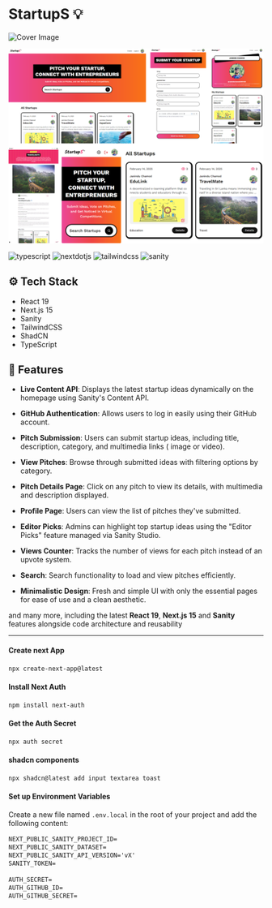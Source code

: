 # StartupS 💡

<img src="https://go-skill-icons.vercel.app/api/icons?i=nextjs,typescript,tailwind"  alt="Cover Image"/>

![Startups App Demo](./cover/startups.png)

 <div>
    <img src="https://img.shields.io/badge/-Typescript-black?style=for-the-badge&logoColor=white&logo=react&color=3178C6" alt="typescript" />
    <img src="https://img.shields.io/badge/-Next_JS-black?style=for-the-badge&logoColor=white&logo=nextdotjs&color=000000" alt="nextdotjs" />
    <img src="https://img.shields.io/badge/-Tailwind_CSS-black?style=for-the-badge&logoColor=white&logo=tailwindcss&color=06B6D4" alt="tailwindcss" />
    <img src="https://img.shields.io/badge/-Sanity-black?style=for-the-badge&logoColor=white&logo=sanity&color=F03E2F" alt="sanity" />

  </div>

## <a name="tech-stack">⚙️ Tech Stack</a>

- React 19
- Next.js 15
- Sanity
- TailwindCSS
- ShadCN
- TypeScript

## <a name="features">🔋 Features</a>

- **Live Content API**: Displays the latest startup ideas dynamically on the homepage using Sanity's Content API.

- **GitHub Authentication**: Allows users to log in easily using their GitHub account.

- **Pitch Submission**: Users can submit startup ideas, including title, description, category, and multimedia links (
image or video).

- **View Pitches**: Browse through submitted ideas with filtering options by category.

- **Pitch Details Page**: Click on any pitch to view its details, with multimedia and description displayed.

- **Profile Page**: Users can view the list of pitches they've submitted.

- **Editor Picks**: Admins can highlight top startup ideas using the "Editor Picks" feature managed via Sanity Studio.

- **Views Counter**: Tracks the number of views for each pitch instead of an upvote system.

- **Search**: Search functionality to load and view pitches efficiently.

- **Minimalistic Design**: Fresh and simple UI with only the essential pages for ease of use and a clean aesthetic.

and many more, including the latest **React 19**, **Next.js 15** and **Sanity** features alongside code architecture and
reusability

<hr />

#### Create next App

```bash
npx create-next-app@latest
```

#### Install Next Auth

```bash
npm install next-auth
```

#### Get the Auth Secret

```bash
npx auth secret
```

#### shadcn components

```bash
npx shadcn@latest add input textarea toast     
```

#### Set up Environment Variables

Create a new file named `.env.local` in the root of your project and add the following content:

```env
NEXT_PUBLIC_SANITY_PROJECT_ID=
NEXT_PUBLIC_SANITY_DATASET=
NEXT_PUBLIC_SANITY_API_VERSION='vX'
SANITY_TOKEN=

AUTH_SECRET= 
AUTH_GITHUB_ID=
AUTH_GITHUB_SECRET=
```
